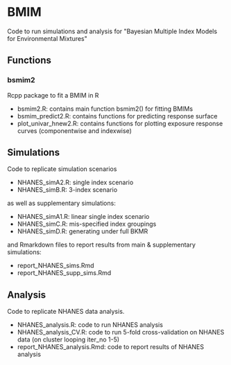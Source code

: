 # BMIM
Code to run simulations and analysis for "Bayesian Multiple Index Models for Environmental Mixtures"

## Functions
### bsmim2
Rcpp package to fit a BMIM in R
- bsmim2.R: contains main function bsmim2() for fitting BMIMs
- bsmim_predict2.R: contains functions for predicting response surface
- plot_univar_hnew2.R: contains functions for plotting exposure response curves (componentwise and indexwise)

## Simulations
Code to replicate simulation scenarios 
- NHANES_simA2.R: single index scenario
- NHANES_simB.R: 3-index scenario


as well as supplementary simulations:
- NHANES_simA1.R: linear single index scenario
- NHANES_simC.R: mis-specified index groupings
- NHANES_simD.R: generating under full BKMR

and Rmarkdown files to report results from main & supplementary simulations:
- report_NHANES_sims.Rmd
- report_NHANES_supp_sims.Rmd

## Analysis
Code to replicate NHANES data analysis.
- NHANES_analysis.R: code to run NHANES analysis
- NHANES_analysis_CV.R: code to run 5-fold cross-validation on NHANES data (on cluster looping iter_no 1-5)
- report_NHANES_analysis.Rmd: code to report results of NHANES analysis
